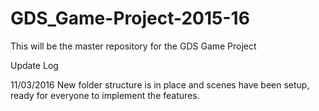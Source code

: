 # GDS_Game-Project-2015-16
This will be the master repository for the GDS Game Project

Update Log

11/03/2016
New folder structure is in place and scenes have been setup, ready for everyone to implement the features.
